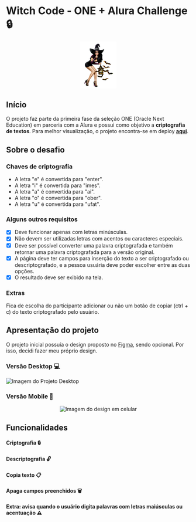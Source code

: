 # Witch Code - ONE + Alura Challenge 🔒

<p align="center">
  <img src="https://github.com/Juh-jfo/decodificador/blob/main/assets/pictures/bruxa.png" alt="Bruxa" width=100 />
</p>

## Início

O projeto faz parte da primeira fase da seleção ONE (Oracle Next Education) em parceria com a Alura e possui como objetivo a **criptografia de textos**.
Para melhor visualização, o projeto encontra-se em deploy [**aqui**](https://github.com/Juh-jfo/decodificador).

## Sobre o desafio

### Chaves de criptografia

- A letra "e" é convertida para "enter".
- A letra "i" é convertida para "imes".
- A letra "a" é convertida para "ai".
- A letra "o" é convertida para "ober".
- A letra "u" é convertida para "ufat".

### Alguns outros requisitos

- [x] Deve funcionar apenas com letras minúsculas.
- [x] Não devem ser utilizadas letras com acentos ou caracteres especiais.
- [x] Deve ser possível converter uma palavra criptografada e também retornar uma palavra criptografada para a versão original.
- [x] A página deve ter campos para inserção do texto a ser criptografado ou descriptografado, e a pessoa usuária deve poder escolher entre as duas opções.
- [x] O resultado deve ser exibido na tela.

### Extras

Fica de escolha do participante adicionar ou não um botão de copiar (ctrl + c) do texto criptografado pelo usuário.

## Apresentação do projeto

O projeto inicial possuía o design proposto no [Figma](https://www.figma.com/file/tvFEYhVfZTjdJ5P24RGV21/Alura-Challenge---Desafio-1---L%C3%B3gica?node-id=16%3A802&t=E48uGFCMEDtMWxxD-0), sendo opcional. Por isso, decidi fazer meu próprio design.

### Versão Desktop 💻

![Imagem do Projeto Desktop](https://uploaddeimagens.com.br/imagens/3uZh690)

### Versão Mobile 📱<p align="center">

<p align="center">
  <img src="https://uploaddeimagens.com.br/imagens/sU0kR7U" alt="Imagem do design em celular" width=300 />
</p>

## Funcionalidades

#### Criptografia 🔒

#### Descriptografia 🔓

#### Copia texto 📋

#### Apaga campos preenchidos 🗑

#### Extra: avisa quando o usuário digita palavras com letras maiúsculas ou acentuação ⚠️
